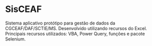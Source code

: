 # SisCEAF
Sistema aplicativo protótipo para gestão de dados da CGCEAF/DAF/SCTIE/MS. Desenvolvido utilizando recursos do Excel. Principais recursos utilizados: VBA, Power Query, funções e pacote Selenium. 
